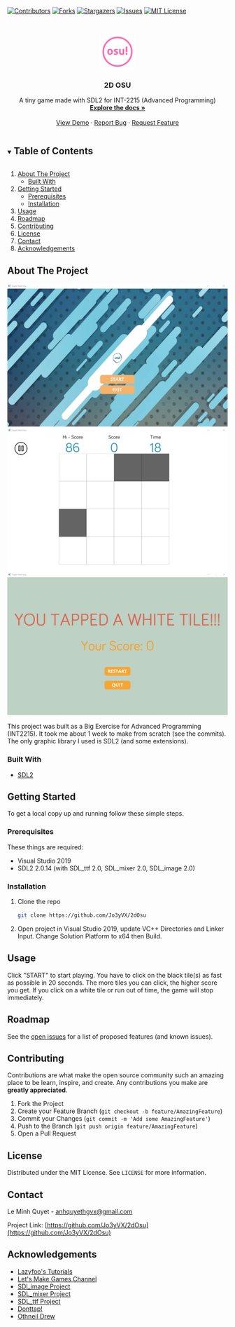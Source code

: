 [![Contributors][contributors-shield]][contributors-url]
[![Forks][forks-shield]][forks-url]
[![Stargazers][stars-shield]][stars-url]
[![Issues][issues-shield]][issues-url]
[![MIT License][license-shield]][license-url]


<!-- PROJECT LOGO -->
<br />
<p align="center">
  <a href="https://github.com/Jo3yVX/2dOsu">
    <img src="images/logo.png" alt="Logo" width="80" height="80">
  </a>

  <h3 align="center">2D OSU</h3>

  <p align="center">
    A tiny game made with SDL2 for INT-2215 (Advanced Programming)
    <br />
    <a href="https://github.com/Jo3yVX/2dOsu"><strong>Explore the docs »</strong></a>
    <br />
    <br />
    <a href="https://github.com/Jo3yVX/2dOsu">View Demo</a>
    ·
    <a href="https://github.com/Jo3yVX/2dOsu/issues">Report Bug</a>
    ·
    <a href="https://github.com/Jo3yVX/2dOsu/issues">Request Feature</a>
  </p>
</p>



<!-- TABLE OF CONTENTS -->
<details open="open">
  <summary><h2 style="display: inline-block">Table of Contents</h2></summary>
  <ol>
    <li>
      <a href="#about-the-project">About The Project</a>
      <ul>
        <li><a href="#built-with">Built With</a></li>
      </ul>
    </li>
    <li>
      <a href="#getting-started">Getting Started</a>
      <ul>
        <li><a href="#prerequisites">Prerequisites</a></li>
        <li><a href="#installation">Installation</a></li>
      </ul>
    </li>
    <li><a href="#usage">Usage</a></li>
    <li><a href="#roadmap">Roadmap</a></li>
    <li><a href="#contributing">Contributing</a></li>
    <li><a href="#license">License</a></li>
    <li><a href="#contact">Contact</a></li>
    <li><a href="#acknowledgements">Acknowledgements</a></li>
  </ol>
</details>



<!-- ABOUT THE PROJECT -->
## About The Project

[![INTRO][intro]](https://github.com/Jo3yVX/2dOsu)
[![INGAME][ingame]](https://github.com/Jo3yVX/2dOsu)
[![ENDGAME][end]](https://github.com/Jo3yVX/2dOsu)

This project was built as a Big Exercise for Advanced Programming (INT2215). It took me about 1 week to make from scratch (see the commits). The only graphic library I used is SDL2 (and some extensions).


### Built With

* [SDL2](https://www.libsdl.org/download-2.0.php)


<!-- GETTING STARTED -->
## Getting Started

To get a local copy up and running follow these simple steps.

### Prerequisites

These things are required:
* Visual Studio 2019
* SDL2 2.0.14 (with SDL_ttf 2.0, SDL_mixer 2.0, SDL_image 2.0)

### Installation

1. Clone the repo
   ```sh
   git clone https://github.com/Jo3yVX/2dOsu
   ```
2. Open project in Visual Studio 2019, update VC++ Directories and Linker Input. Change Solution Platform to x64 then Build.


<!-- USAGE EXAMPLES -->
## Usage
Click "START" to start playing. You have to click on the black tile(s) as fast as possible in 20 seconds. The more tiles you can click, the higher score you get.
If you click on a white tile or run out of time, the game will stop immediately.

<!-- ROADMAP -->
## Roadmap

See the [open issues](https://github.com/Jo3yVX/2dOsu/issues) for a list of proposed features (and known issues).



<!-- CONTRIBUTING -->
## Contributing

Contributions are what make the open source community such an amazing place to be learn, inspire, and create. Any contributions you make are **greatly appreciated**.

1. Fork the Project
2. Create your Feature Branch (`git checkout -b feature/AmazingFeature`)
3. Commit your Changes (`git commit -m 'Add some AmazingFeature'`)
4. Push to the Branch (`git push origin feature/AmazingFeature`)
5. Open a Pull Request



<!-- LICENSE -->
## License

Distributed under the MIT License. See `LICENSE` for more information.



<!-- CONTACT -->
## Contact

Le Minh Quyet  - anhquyethgvx@gmail.com

Project Link: [https://github.com/Jo3yVX/2dOsu](https://github.com/Jo3yVX/2dOsu)



<!-- ACKNOWLEDGEMENTS -->
## Acknowledgements

* [Lazyfoo's Tutorials](https://lazyfoo.net/tutorials/SDL/index.php)
* [Let's Make Games Channel](https://www.youtube.com/channel/UCAM9ZPgEIdeHAsmG50wqL1g)
* [SDl_image Project](https://www.libsdl.org/projects/SDL_image/)
* [SDL_mixer Project](https://www.libsdl.org/projects/SDL_mixer/)
* [SDL_ttf Project](https://www.libsdl.org/projects/SDL_ttf/)
* [Donttap!](http://www.donttap.com)
* [Othneil Drew](https://github.com/othneildrew/)

<!-- MARKDOWN LINKS & IMAGES -->
<!-- https://www.markdownguide.org/basic-syntax/#reference-style-links -->
[contributors-shield]: https://img.shields.io/github/contributors/Jo3yVX/2dOsu.svg?style=for-the-badge
[contributors-url]: https://github.com/Jo3yVX/2dOsu/graphs/contributors
[forks-shield]: https://img.shields.io/github/forks/Jo3yVX/2dOsu.svg?style=for-the-badge
[forks-url]: https://github.com/Jo3yVX/2dOsu/network/members
[stars-shield]: https://img.shields.io/github/stars/Jo3yVX/2dOsu.svg?style=for-the-badge
[stars-url]: https://github.com/Jo3yVX/2dOsu/stargazers
[issues-shield]: https://img.shields.io/github/issues/Jo3yVX/2dOsu.svg?style=for-the-badge
[issues-url]: https://github.com/Jo3yVX/2dOsu/issues
[license-shield]: https://img.shields.io/github/license/Jo3yVX/2dOsu.svg?style=for-the-badge
[license-url]: https://github.com/Jo3yVX/2dOsu/LICENSE
[intro]: images/screen_shot.png
[ingame]: images/screen_shot_2.png
[end]: images/screen_shot_3.png


